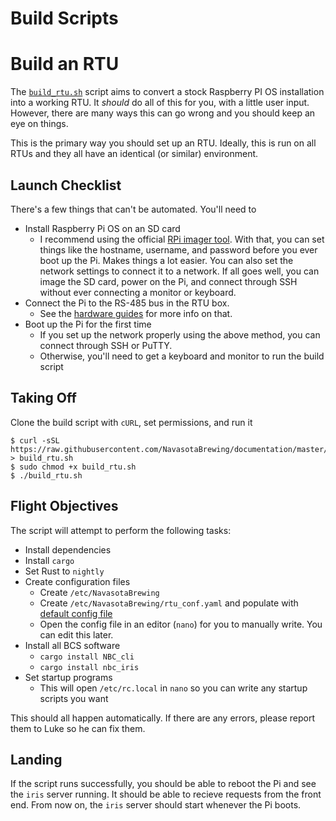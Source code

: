 # Build Scripts

# Build an RTU
The [`build_rtu.sh`](build_rtu.sh) script aims to convert a stock Raspberry PI OS installation into a working RTU. It *should* do all of this for you, with a little user input. However, there are many
ways this can go wrong and you should keep an eye on things.

This is the primary way you should set up an RTU. Ideally, this is run on all RTUs and they all have an identical (or similar) environment.

## Launch Checklist
There's a few things that can't be automated. You'll need to

* Install Raspberry Pi OS on an SD card
    * I recommend using the official [RPi imager tool](https://www.raspberrypi.com/software/). With that, you can set things like the hostname, username, and password before you ever boot up the Pi. Makes things a lot easier. You can also set the network settings to connect it to a network. If all goes well, you can image the SD card, power on the Pi, and connect through SSH without ever connecting a monitor or keyboard.
* Connect the Pi to the RS-485 bus in the RTU box.
    * See the [hardware guides](../hardware/readme.md) for more info on that.
* Boot up the Pi for the first time
    * If you set up the network properly using the above method, you can connect through SSH or PuTTY.
    * Otherwise, you'll need to get a keyboard and monitor to run the build script

## Taking Off
Clone the build script with `cURL`, set permissions, and run it

```
$ curl -sSL https://raw.githubusercontent.com/NavasotaBrewing/documentation/master/build_scripts/build_rtu.sh > build_rtu.sh
$ sudo chmod +x build_rtu.sh
$ ./build_rtu.sh
```

## Flight Objectives
The script will attempt to perform the following tasks:

* Install dependencies
* Install `cargo`
* Set Rust to `nightly`
* Create configuration files
    * Create `/etc/NavasotaBrewing`
    * Create `/etc/NavasotaBrewing/rtu_conf.yaml` and populate with [default config file](../RTU_Configuration/rtu_conf.yaml)
    * Open the config file in an editor (`nano`) for you to manually write. You can edit this later.
* Install all BCS software
    * `cargo install NBC_cli`
    * `cargo install nbc_iris`
* Set startup programs
    * This will open `/etc/rc.local` in `nano` so you can write any startup scripts you want

This should all happen automatically. If there are any errors, please report them to Luke so he can fix them.

## Landing
If the script runs successfully, you should be able to reboot the Pi and see the `iris` server running.
It should be able to recieve requests from the front end. From now on, the `iris` server should start whenever the Pi boots.
